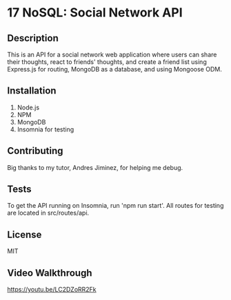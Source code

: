 # 17 NoSQL: Social Network API

## Description
This is an API for a social network web application where users can share their thoughts, react to friends' thoughts, and create a friend list using Express.js for routing, MongoDB as a database, and using Mongoose ODM.

## Installation
1. Node.js
2. NPM
3. MongoDB
4. Insomnia for testing

## Contributing
Big thanks to my tutor, Andres Jiminez, for helping me debug.

## Tests
To get the API running on Insomnia, run 'npm run start'. All routes for testing are located in src/routes/api.

## License
MIT

## Video Walkthrough
https://youtu.be/LC2DZoRR2Fk

